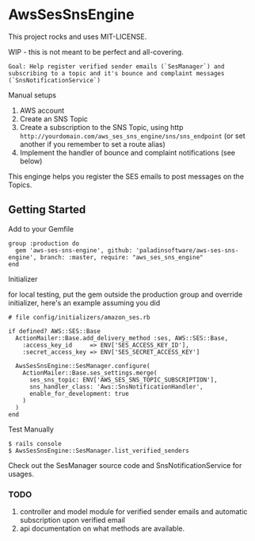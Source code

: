 # AwsSesSnsEngine

This project rocks and uses MIT-LICENSE.

WIP - this is not meant to be perfect and all-covering.

    Goal: Help register verified sender emails (`SesManager`) and subscribing to a topic and it's bounce and complaint messages (`SnsNotificationService`)

Manual setups

 1. AWS account
 2. Create an SNS Topic
 3. Create a subscription to the SNS Topic, using http `http://yourdomain.com/aws_ses_sns_engine/sns/sns_endpoint` (or set another if you remember to set a route alias)
 4. Implement the handler of bounce and complaint notifications (see below)

This enginge helps you register the SES emails to post messages on the Topics.


## Getting Started

Add to your Gemfile

    group :production do
      gem 'aws-ses-sns-engine', github: 'paladinsoftware/aws-ses-sns-engine', branch: :master, require: "aws_ses_sns_engine"
    end

Initializer

for local testing, put the gem outside the production group and override initializer, here's an example assuming you did

    # file config/initializers/amazon_ses.rb

    if defined? AWS::SES::Base
      ActionMailer::Base.add_delivery_method :ses, AWS::SES::Base,
        :access_key_id     => ENV['SES_ACCESS_KEY_ID'],
        :secret_access_key => ENV['SES_SECRET_ACCESS_KEY']

      AwsSesSnsEngine::SesManager.configure(
        ActionMailer::Base.ses_settings.merge(
          ses_sns_topic: ENV['AWS_SES_SNS_TOPIC_SUBSCRIPTION'],
          sns_handler_class: 'Aws::SnsNotificationHandler',
          enable_for_development: true
        )
      )
    end

Test Manually

    $ rails console
    $ AwsSesSnsEngine::SesManager.list_verified_senders

Check out the SesManager source code and SnsNotificationService for usages.

### TODO

 1. controller and model module for verified sender emails and automatic subscription upon verified email
 2. api documentation on what methods are available.
